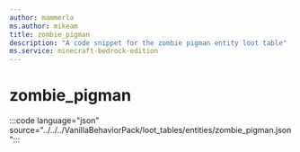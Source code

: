 ```yaml
---
author: mammerla
ms.author: mikeam
title: zombie_pigman
description: "A code snippet for the zombie pigman entity loot table"
ms.service: minecraft-bedrock-edition
---
```


# zombie_pigman

:::code language="json" source="../../../VanillaBehaviorPack/loot_tables/entities/zombie_pigman.json":::
